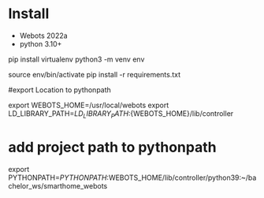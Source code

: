 # Install

- Webots 2022a
- python 3.10+

pip install virtualenv
python3 -m venv env

source env/bin/activate
pip install -r requirements.txt





#export Location to pythonpath

export WEBOTS_HOME=/usr/local/webots
export LD_LIBRARY_PATH=${LD_LIBRARY_PATH}:${WEBOTS_HOME}/lib/controller

# add project path to pythonpath

export PYTHONPATH=$PYTHONPATH:$WEBOTS_HOME/lib/controller/python39:~/bachelor_ws/smarthome_webots



